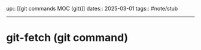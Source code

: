 up:: [[git commands MOC (git)]]
dates:: 2025-03-01
tags:: #note/stub

---

# git-fetch (git command)

